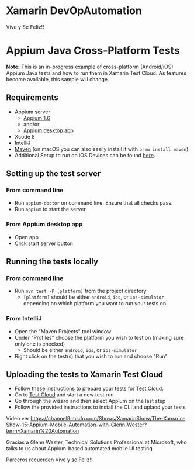# Xamarin DevOpAutomation
Vive y Se Feliz!!

# Appium Java Cross-Platform Tests

**Note:** This is an in-progress example of cross-platform (Android/iOS) Appium Java tests and how to run them in Xamarin Test Cloud. As features become available, this sample will change.

## Requirements

+ Appium server
    + [Appium 1.6](https://www.npmjs.com/package/appium)
    + and/or
    + [Appium desktop app](http://appium.io/downloads.html)
+ Xcode 8
+ IntelliJ
+ [Maven](https://maven.apache.org/index.html) (on macOS you can also easily install it with `brew install maven`)
+ Additional Setup to run on iOS Devices can be found [here](http://appium.io/slate/en/master/?ruby#appium-on-real-ios-devices).

## Setting up the test server

### From command line

+ Run `appium-doctor` on command line. Ensure that all checks pass.
+ Run `appium` to start the server

### From Appium desktop app

+ Open app
+ Click start server button

## Running the tests locally

### From command line

+ Run `mvn test -P [platform]` from the project directory
    + `[platform]` should be either `android`, `ios`, or `ios-simulator` depending on which platform you want to run your tests on

### From IntelliJ
+ Open the "Maven Projects" tool window
+ Under "Profiles" choose the platform you wish to test on (making sure only one is checked)
    + Should be either `android`, `ios`, or `ios-simulator`
+ Right click on the test(s) that you wish to run and choose "Run"

## Uploading the tests to Xamarin Test Cloud

+ Follow [these instructions](https://docs.microsoft.com/en-us/mobile-center/test-cloud/preparing-for-upload/appium) to prepare your tests for Test Cloud.
+ Go to [Test Cloud](https://testcloud.xamarin.com/) and start a new test run
+ Go through the wizard and then select Appium on the last step
+ Follow the provided instructions to install the CLI and uplaod your tests

Video ver https://channel9.msdn.com/Shows/XamarinShow/The-Xamarin-Show-15-Appium-Mobile-Automation-with-Glenn-Wester?term=Xamarin%20Automation

Gracias a Glenn Wester, Technical Solutions Professional at Microsoft, who talks to us about Appium-based automated mobile UI testing

Parceros recuerden Vive y se Feliz!!

